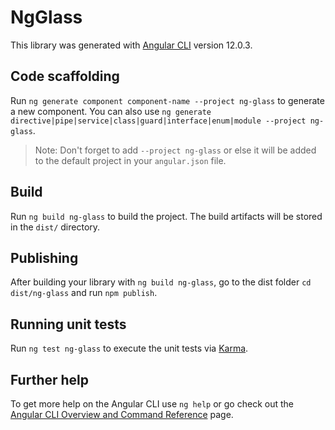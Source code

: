 # NgGlass

This library was generated with [Angular CLI](https://github.com/angular/angular-cli) version 12.0.3.

## Code scaffolding

Run `ng generate component component-name --project ng-glass` to generate a new component. You can also use `ng generate directive|pipe|service|class|guard|interface|enum|module --project ng-glass`.
> Note: Don't forget to add `--project ng-glass` or else it will be added to the default project in your `angular.json` file. 

## Build

Run `ng build ng-glass` to build the project. The build artifacts will be stored in the `dist/` directory.

## Publishing

After building your library with `ng build ng-glass`, go to the dist folder `cd dist/ng-glass` and run `npm publish`.

## Running unit tests

Run `ng test ng-glass` to execute the unit tests via [Karma](https://karma-runner.github.io).

## Further help

To get more help on the Angular CLI use `ng help` or go check out the [Angular CLI Overview and Command Reference](https://angular.io/cli) page.
